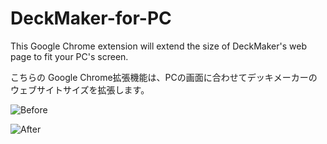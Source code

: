 # DeckMaker-for-PC
<p>This Google Chrome extension will extend the size of DeckMaker's web page to fit your PC's screen.</p>

<p>こちらの Google Chrome拡張機能は、PCの画面に合わせてデッキメーカーのウェブサイトサイズを拡張します。</p>

![Before](before.png)

![After](after.png)
